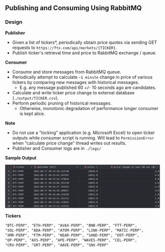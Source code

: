 ## Publishing and Consuming Using RabbitMQ

### Design

**Publisher**

- Given a list of tickers*, periodically obtain price quotes via sending GET requests to
  `https://ftx.com/api/markets/{TICKER}`.
- Publish ticker's retrieval time and price to RabbitMQ exchange / queue.

**Consumer**

- Consume and store messages from RabbitMQ queue.
- Periodically attempt to calculate `~1 minute` change in price of various tickers
  by comparing new messages with historical messages.
    - E.g. any message published 60 +/- 10 seconds ago are candidates.
- Calculate and write ticker price change to external database (`./output/TICKER.csv`).
- Perform periodic pruning of historical messages.
    - Otherwise, monotonic degradation of performance longer consumer is kept alice.

**Note**

- Do not use a "locking" application (e.g. Microsoft Excel) to open ticker outputs
  while consumer script is running. Will lead to `PermissionError` when "calculate
  price change" thread writes out results.
- Publisher and Consumer logs are in `./logs/`

**Sample Output**

!["BTC"](/img/BTC_sample.png)

**Tickers**

```
"BTC-PERP", "ETH-PERP", "AVAX-PERP", "BNB-PERP", "FTT-PERP",
"SOL-PERP", "ADA-PERP", "ATOM-PERP", "LINK-PERP", "MATIC-PERP",
"XMR-PERP", "FTM-PERP", "NEAR-PERP", "SAND-PERP", "DOT-PERP",
"OP-PERP", "AXS-PERP", "APE-PERP", "WAVES-PERP", "CEL-PERP",
"CRV-PERP", "GRT-PERP", "AAVE-PERP", "SNX-PERP"
```